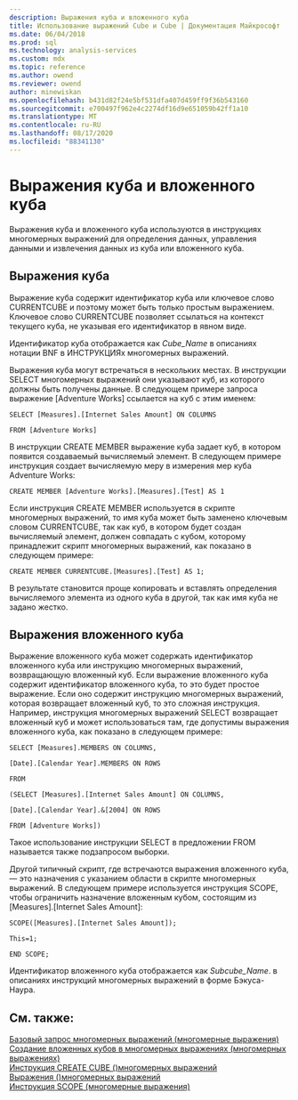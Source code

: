 ```yaml
---
description: Выражения куба и вложенного куба
title: Использование выражений Cube и Cube | Документация Майкрософт
ms.date: 06/04/2018
ms.prod: sql
ms.technology: analysis-services
ms.custom: mdx
ms.topic: reference
ms.author: owend
ms.reviewer: owend
author: minewiskan
ms.openlocfilehash: b431d82f24e5bf531dfa407d459ff9f36b543160
ms.sourcegitcommit: e700497f962e4c2274df16d9e651059b42ff1a10
ms.translationtype: MT
ms.contentlocale: ru-RU
ms.lasthandoff: 08/17/2020
ms.locfileid: "88341130"
---
```

# <a name="using-cube-and-subcube-expressions"></a>Выражения куба и вложенного куба


  Выражения куба и вложенного куба используются в инструкциях многомерных выражений для определения данных, управления данными и извлечения данных из куба или вложенного куба.  
  
## <a name="cube-expressions"></a>Выражения куба  
 Выражение куба содержит идентификатор куба или ключевое слово CURRENTCUBE и поэтому может быть только простым выражением. Ключевое слово CURRENTCUBE позволяет ссылаться на контекст текущего куба, не указывая его идентификатор в явном виде.  
  
 Идентификатор куба отображается как *Cube_Name* в описаниях нотации BNF в ИНСТРУКЦИЯх многомерных выражений.  
  
 Выражения куба могут встречаться в нескольких местах. В инструкции SELECT многомерных выражений они указывают куб, из которого должны быть получены данные. В следующем примере запроса выражение [Adventure Works] ссылается на куб с этим именем:  
  
 `SELECT [Measures].[Internet Sales Amount] ON COLUMNS`  
  
 `FROM [Adventure Works]`  
  
 В инструкции CREATE MEMBER выражение куба задает куб, в котором появится создаваемый вычисляемый элемент. В следующем примере инструкция создает вычисляемую меру в измерения мер куба Adventure Works:  
  
 `CREATE MEMBER [Adventure Works].[Measures].[Test] AS 1`  
  
 Если инструкция CREATE MEMBER используется в скрипте многомерных выражений, то имя куба может быть заменено ключевым словом CURRENTCUBE, так как куб, в котором будет создан вычисляемый элемент, должен совпадать с кубом, которому принадлежит скрипт многомерных выражений, как показано в следующем примере:  
  
 `CREATE MEMBER CURRENTCUBE.[Measures].[Test] AS 1;`  
  
 В результате становится проще копировать и вставлять определения вычисляемого элемента из одного куба в другой, так как имя куба не задано жестко.  
  
## <a name="subcube-expressions"></a>Выражения вложенного куба  
 Выражение вложенного куба может содержать идентификатор вложенного куба или инструкцию многомерных выражений, возвращающую вложенный куб. Если выражение вложенного куба содержит идентификатор вложенного куба, то это будет простое выражение. Если оно содержит инструкцию многомерных выражений, которая возвращает вложенный куб, то это сложная инструкция. Например, инструкция многомерных выражений SELECT возвращает вложенный куб и может использоваться там, где допустимы выражения вложенного куба, как показано в следующем примере:  
  
 `SELECT [Measures].MEMBERS ON COLUMNS,`  
  
 `[Date].[Calendar Year].MEMBERS ON ROWS`  
  
 `FROM`  
  
 `(SELECT [Measures].[Internet Sales Amount] ON COLUMNS,`  
  
 `[Date].[Calendar Year].&[2004] ON ROWS`  
  
 `FROM [Adventure Works])`  
  
 Такое использование инструкции SELECT в предложении FROM называется также подзапросом выборки.  
  
 Другой типичный скрипт, где встречаются выражения вложенного куба, — это назначения с указанием области в скрипте многомерных выражений. В следующем примере используется инструкция SCOPE, чтобы ограничить назначение вложенным кубом, состоящим из [Measures].[Internet Sales Amount]:  
  
 `SCOPE([Measures].[Internet Sales Amount]);`  
  
 `This=1;`  
  
 `END SCOPE;`  
  
 Идентификатор вложенного куба отображается как *Subcube_Name*. в описаниях инструкций многомерных выражений в форме Бэкуса-Наура.  
  
## <a name="see-also"></a>См. также:  
 [Базовый запрос многомерных выражений &#40;многомерные выражения&#41;](https://docs.microsoft.com/analysis-services/multidimensional-models/mdx/mdx-query-the-basic-query)   
 [Создание вложенных кубов в многомерных выражениях &#40;многомерных выражениях&#41;](https://docs.microsoft.com/analysis-services/multidimensional-models/mdx/building-subcubes-in-mdx-mdx)   
 [Инструкция CREATE CUBE &#40;&#41;многомерных выражений ](../mdx/mdx-data-definition-create-subcube.md)   
 [Выражения &#40;&#41;многомерных выражений ](../mdx/expressions-mdx.md)   
 [Инструкция SCOPE (многомерные выражения)](../mdx/mdx-scripting-scope.md)  
  
  
